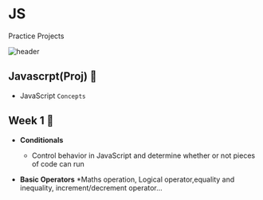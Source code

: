# JS

 Practice Projects

![header](https://capsule-render.vercel.app/api?type=rect&color=gradient&height=1)

## Javascrpt(Proj) :ledger:

* JavaScript `Concepts`

## Week 1 :page_with_curl:

 * **Conditionals**
   * Control behavior in JavaScript and determine whether or not pieces of code can run 

 * **Basic Operators**
   *Maths operation, Logical operator,equality and inequality, increment/decrement operator... 
